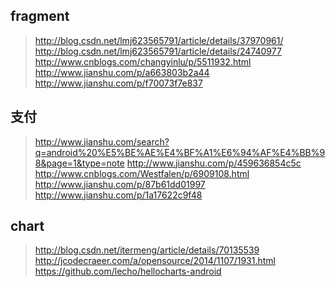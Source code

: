 ## fragment
> http://blog.csdn.net/lmj623565791/article/details/37970961/
> http://blog.csdn.net/lmj623565791/article/details/24740977
> http://www.cnblogs.com/changyinlu/p/5511932.html
> http://www.jianshu.com/p/a663803b2a44
> http://www.jianshu.com/p/f70073f7e837
## 支付 
> http://www.jianshu.com/search?q=android%20%E5%BE%AE%E4%BF%A1%E6%94%AF%E4%BB%98&page=1&type=note
> http://www.jianshu.com/p/459636854c5c
> http://www.cnblogs.com/Westfalen/p/6909108.html
> http://www.jianshu.com/p/87b61dd01997
> http://www.jianshu.com/p/1a17622c9f48
## chart
> http://blog.csdn.net/itermeng/article/details/70135539
> http://jcodecraeer.com/a/opensource/2014/1107/1931.html
> https://github.com/lecho/hellocharts-android
